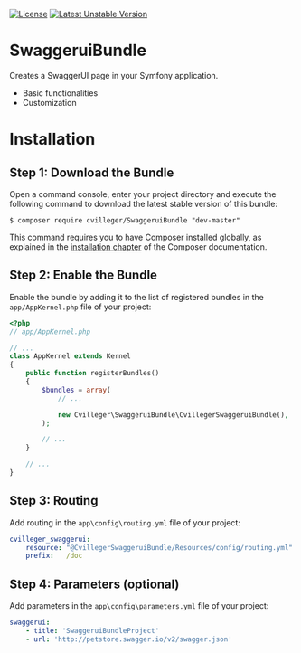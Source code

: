 [![License](https://poser.pugx.org/cvilleger/swaggeruibundle/license)](https://packagist.org/packages/cvilleger/swaggeruibundle)
[![Latest Unstable Version](https://poser.pugx.org/cvilleger/swaggeruibundle/v/unstable)](https://packagist.org/packages/cvilleger/swaggeruibundle)

SwaggeruiBundle
=================

Creates a SwaggerUI page in your Symfony application.

- Basic functionalities
- Customization

Installation
============

Step 1: Download the Bundle
---------------------------

Open a command console, enter your project directory and execute the
following command to download the latest stable version of this bundle:

```console
$ composer require cvilleger/SwaggeruiBundle "dev-master"
```

This command requires you to have Composer installed globally, as explained
in the [installation chapter](https://getcomposer.org/doc/00-intro.md)
of the Composer documentation.

Step 2: Enable the Bundle
-------------------------

Enable the bundle by adding it to the list of registered bundles
in the `app/AppKernel.php` file of your project:

```php
<?php
// app/AppKernel.php

// ...
class AppKernel extends Kernel
{
    public function registerBundles()
    {
        $bundles = array(
            // ...

            new Cvilleger\SwaggeruiBundle\CvillegerSwaggeruiBundle(),
        );

        // ...
    }

    // ...
}
```
Step 3: Routing
-------------------------

Add routing in the `app\config\routing.yml` file of your project:

```yaml
cvilleger_swaggerui:
    resource: "@CvillegerSwaggeruiBundle/Resources/config/routing.yml"
    prefix:   /doc
```

Step 4: Parameters (optional)
-------------------------

Add parameters in the `app\config\parameters.yml` file of your project:

```yaml
swaggerui:
    - title: 'SwaggeruiBundleProject'
    - url: 'http://petstore.swagger.io/v2/swagger.json'
```

